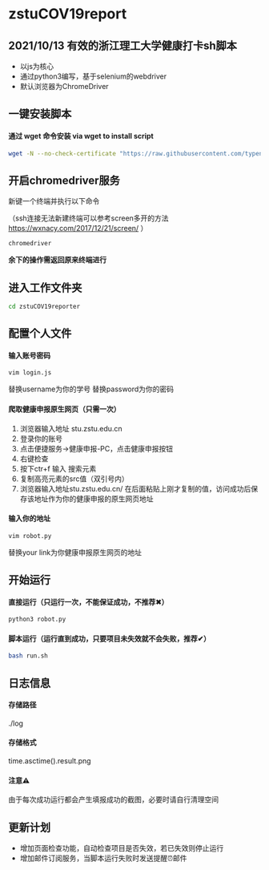 # zstuCOV19report

## 2021/10/13 有效的浙江理工大学健康打卡sh脚本

- 以js为核心
- 通过python3编写，基于selenium的webdriver
- 默认浏览器为ChromeDriver

## 一键安装脚本

#### 通过 wget 命令安装 via wget to install script

```bash
wget -N --no-check-certificate "https://raw.githubusercontent.com/typenoob/zstuCOV19reporter/master/go.sh" && chmod +x go.sh && ./go.sh

```

## 开启chromedriver服务

新键一个终端并执行以下命令

（ssh连接无法新建终端可以参考screen多开的方法 https://wxnacy.com/2017/12/21/screen/ ）

```bash
chromedriver

```

**余下的操作需返回原来终端进行**

## 进入工作文件夹

```bash
cd zstuCOV19reporter

```

## 配置个人文件

#### 输入账号密码

```bash
vim login.js

```
替换username为你的学号
替换password为你的密码

#### 爬取健康申报原生网页（只需一次）

1. 浏览器输入地址 stu.zstu.edu.cn
2. 登录你的账号
3. 点击便捷服务->健康申报-PC，点击健康申报按钮
4. 右键检查
5. 按下ctr+f 输入 搜索元素
6. 复制高亮元素的src值（双引号内）
7. 浏览器输入地址stu.zstu.edu.cn/ 在后面粘贴上刚才复制的值，访问成功后保存该地址作为你的健康申报的原生网页地址

#### 输入你的地址

```bash
vim robot.py

```
替换your link为你健康申报原生网页的地址

## 开始运行

#### 直接运行（只运行一次，不能保证成功，不推荐✖）

```bash
python3 robot.py

```

#### 脚本运行（运行直到成功，只要项目未失效就不会失败，推荐✔）

```bash
bash run.sh

```

## 日志信息

#### 存储路径

./log

#### 存储格式

time.asctime().result.png

#### 注意⚠️

由于每次成功运行都会产生填报成功的截图，必要时请自行清理空间

## 更新计划

- 增加页面检查功能，自动检查项目是否失效，若已失效则停止运行
- 增加邮件订阅服务，当脚本运行失败时发送提醒⏰邮件
